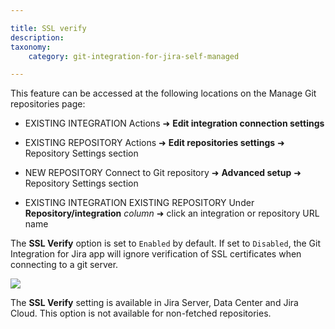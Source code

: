 ```yaml
---

title: SSL verify
description:
taxonomy:
    category: git-integration-for-jira-self-managed

---
```

This feature can be accessed at the following locations on the Manage Git repositories page:

*   EXISTING INTEGRATION Actions ➜ **Edit integration connection settings**

*   EXISTING REPOSITORY Actions ➜ **Edit repositories settings** ➜ Repository Settings section

*   NEW REPOSITORY Connect to Git repository ➜ **Advanced setup** ➜ Repository Settings section

*   EXISTING INTEGRATION EXISTING REPOSITORY Under **Repository/integration** _column_ ➜ click an integration or repository URL name


The **SSL Verify** option is set to `Enabled` by default. If set to `Disabled`, the Git Integration for Jira app will ignore verification of SSL certificates when connecting to a git server.

![](https://bigbrassband.atlassian.net/wiki/download/thumbnails/1930397639/gitserver-integration-repo-settings-SSLv-sel.png?version=1&modificationDate=1630642850012&cacheVersion=1&api=v2&width=680&height=508)

The **SSL Verify** setting is available in Jira Server, Data Center and Jira Cloud. This option is not available for non-fetched repositories.

